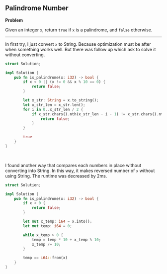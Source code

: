 ## Palindrome Number

**Problem**

Given an integer `x`, return `true` if `x` is a palindrome, and `false` otherwise.  

---

In first try, I just convert `x` to String. Because optimization must be after when something works well. But there was follow up which ask to solve it without converting.  

```rust
struct Solution;

impl Solution {
    pub fn is_palindrome(x: i32) -> bool {
        if x < 0 || (x != 0 && x % 10 == 0) {
            return false;
        }

        let x_str: String = x.to_string();
        let x_str_len = x_str.len();
        for i in 0..x_str_len / 2 {
            if x_str.chars().nth(x_str_len - i - 1) != x_str.chars().nth(i) {
                return false;
            }
        }

        true
    }
}
```

<br>

I found another way that compares each numbers in place without converting into String. In this way, it makes reversed number of `x` without using String. The runtime was decreased by 2ms.  

```rust
struct Solution;

impl Solution {
    pub fn is_palindrome(x: i32) -> bool {
        if x < 0 {
            return false;
        }

        let mut x_temp: i64 = x.into();
        let mut temp: i64 = 0;

        while x_temp > 0 {
            temp = temp * 10 + x_temp % 10;
            x_temp /= 10;
        }

        temp == i64::from(x)
    }
}
```